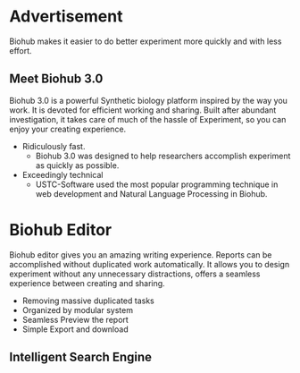 # Advertisement

Biohub makes it easier to do better experiment more quickly and with less effort.

## Meet Biohub 3.0

Biohub 3.0 is a powerful Synthetic biology platform inspired by the way you work. It is devoted for efficient working and sharing. Built after abundant investigation, it takes care of much of the hassle of Experiment, so you can enjoy your creating experience.

- Ridiculously fast. 
  - Biohub 3.0 was designed to help researchers accomplish experiment as quickly as possible.
- Exceedingly technical
  - USTC-Software used the most popular programming technique in web development and Natural Language Processing in Biohub.

# Biohub Editor

Biohub editor gives you an amazing writing experience. Reports can be accomplished without duplicated work automatically. It allows you to design experiment without any unnecessary distractions, offers a seamless experience between creating and sharing.

- Removing massive duplicated tasks
- Organized by modular system
- Seamless Preview the report
- Simple Export and download



## Intelligent Search Engine

 